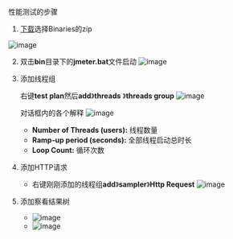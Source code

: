 性能测试的步骤

1. [下载](http://jmeter.apache.org/download_jmeter.cgi)选择Binaries的zip


![image](https://github.com/user-attachments/assets/2393236f-7b39-4310-8b7c-cad004f24444)

2. 双击**bin**目录下的**jmeter.bat**文件启动
![image](https://github.com/user-attachments/assets/5cdd972b-6ce8-45fe-87fe-84c54e8f2b26)

3. 添加线程组

   右键**test plan**然后**add**》**threads** 》**threads group**
   ![image](https://github.com/user-attachments/assets/c5ab69e0-4e51-48a7-bc3a-4aaeb67b94e0)

   对话框内的各个解释
   ![image](https://github.com/user-attachments/assets/81f9ef30-c417-4da6-9282-dcf132eb1fa6)

   * **Number of Threads (users):** 线程数量
   * **Ramp-up period (seconds):** 全部线程启动总时长
   * **Loop Count:** 循环次数

4. 添加HTTP请求
   * 右键刚刚添加的线程组**add**》**sampler**》**Http Request**
   ![image](https://github.com/user-attachments/assets/00e02d30-3a96-47b7-8eac-484a8aa8b8f5)
5. 添加察看结果树
   * ![image](https://github.com/user-attachments/assets/c89d72f6-6ae0-4a67-a67d-b4f35096e239)
   * ![image](https://github.com/user-attachments/assets/434ad928-32c6-430d-a016-1816fe2921ad)


   

